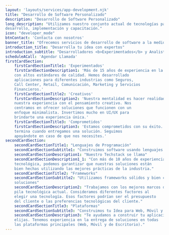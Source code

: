 ```yaml
---
layout: 'layouts/services/app-development.njk'
title: "Desarrollo de Software Personalizado"
description: "Desarrollo de Software Personalizado"
long_description: "Utilizamos nuestro conjunto actual de tecnologías para entregar su idea. Supervisamos todo el ciclo de vida del desarrollo, que incluye la recopilación de requisitos,
desarrollo, implementación y capacitación."
icon: "developer_mode"
btnContact: 'Contacta con nosotros'
banner_title: "Ofrecemos servicios de desarrollo de software a la medida con recetas comprobadas y sólidas para resolver sus necesidades en tecnologías en las que somos expertos."
introduction_title: "Desarrolla tu idea con expertos"
introduction_subtitle: "Desarrolladores <b>Experimentados</b> y Analistas de Negocio le ayudarán a encontrar alternativas <b>Creativas</b> para resolver sus necesidades de software en un tiempo récord."
scheduleACall: 'Agendar Llamada'
firstCardSection:
	firstCardSectionTitle1: 'Experimentados'
	firstCardSectionDescription1: 'Más de 15 años de experiencia en la entrega de proyectos
	con altos estándares de calidad. Hemos desarrollado
	aplicaciones para diferentes industrias como Seguros,
	Call Center, Retail, Comunicación, Marketing y Servicios
	Financieros.'
	firstCardSectionTitle2: 'Creativos'
	firstCardSectionDescription2: 'Nuestra mentalidad es hacer realidad una idea combinando
	nuestra experiencia con el pensamiento creativo. Nos
	centramos en ofrecer soluciones que funcionen con un
	enfoque minimalista. Invertimos mucho en UI/UX para
	brindarte una experiencia única.'
	firstCardSectionTitle3: 'Comprometidos'
	firstCardSectionDescription3: 'Estamos comprometidos con su éxito. Su proyecto no
	termina cuando entregamos una solución. Seguimos
	apoyándote en caso de que nos necesites.'
secondCardSection:
	secondCardSectionTitle1: "Lenguajes de Programación"
	secondCardSectionSubtitle1: "Construimos software usando lenguajes en los que somos expertos"
	secondCardSectionDescription1: "Nuestro Techstack se llama"
	secondCardSectionDescription1_1: "Con más de 10 años de experiencia trabajando con esta pila
	tecnológica, podemos garantizar que nuestras soluciones están
	bien hechas utilizando las mejores prácticas de la industria."
	secondCardSectionTitle2: "Frameworks"
	secondCardSectionSubtitle2: "Utilizamos frameworks sólidos y bien conocidos para construir
	soluciones"
	secondCardSectionDescription2: "Trabajamos con los mejores marcos de la industria de nuestra
	pila tecnológica actual. Consideramos diferentes factores al
	elegir una tecnología. Esos factores podrían ser el presupuesto
	del cliente o las preferencias tecnológicas del cliente."
	secondCardSectionTitle3: "Plataformas"
	secondCardSectionSubtitle3: "Construimos tu Idea para Web, Móvil y Escritorio."
	secondCardSectionDescription3: "Te ayudamos a construir tu aplicación en las plataformas que
	elijas. Tenemos experiencia en la entrega de soluciones en todas
	las plataformas principales (Web, Móvil y de Escritorio)."
---
```

